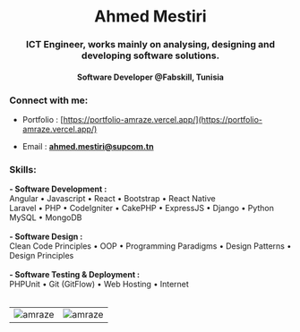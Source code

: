 <h1 align="center">Ahmed Mestiri</h1>
<h3 align="center">ICT Engineer, works mainly on analysing, designing and developing software solutions.</h3>
<h4 align="center">Software Developer @Fabskill, Tunisia</h4>
<h3 align="left">Connect with me:</h3>

- Portfolio : [https://portfolio-amraze.vercel.app/](https://portfolio-amraze.vercel.app/)

- Email : **ahmed.mestiri@supcom.tn**


<h3 align="left">Skills:</h3>
<div><b> - Software Development :</b></div>
<div>Angular • Javascript • React • Bootstrap • React Native</div>
<div> Laravel • PHP • CodeIgniter • CakePHP • ExpressJS • Django • Python </div>
<div>MySQL • MongoDB</div>
<br>

<div><b> - Software Design :</b></div>
<div> Clean Code Principles • OOP • Programming Paradigms • Design Patterns • Design Principles </div>
<br>

<div><b> - Software Testing & Deployment :</b></div>
<div>PHPUnit • Git (GitFlow) • Web Hosting • Internet</div>

<br>
<table align="center">
  <tr>
    <td><img src="https://github-readme-streak-stats.herokuapp.com/?user=amraze&theme=transparent&hide_border=true" alt="amraze" /></td>
    <td><img src="https://github-readme-stats.vercel.app/api/top-langs/?username=amraze&hide_progress=true&theme=transparent&hide_border=true" alt="amraze" /></td>
  </tr>
</table>

